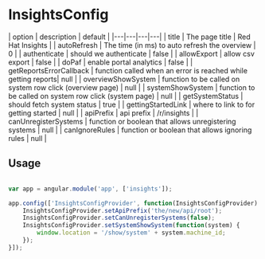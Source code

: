 # InsightsConfig

| option | description | default |
|---|---|---|---|
| title | The page title |  Red Hat Insights |
| autoRefresh | The time (in ms) to auto refresh the overview | 0 |
| authenticate | should we authenticate | false |
| allowExport | allow csv export | false |
| doPaf | enable portal analytics | false | 
| getReportsErrorCallback | function called when an error is reached while getting reports| null |
| overviewShowSystem | function to be called on system row click (overview page) | null |
| systemShowSystem | function to be called on system row click (system page) | null |
| getSystemStatus | should fetch system status | true |
| gettingStartedLink | where to link to for getting started | null |
| apiPrefix | api prefix | /r/insights |
| canUnregisterSystems | function or boolean that allows unregistering systems | null |
| canIgnoreRules | function or boolean that allows ignoring rules | null |

## Usage

```js

var app = angular.module('app', ['insights']);

app.config(['InsightsConfigProvider', function(InsightsConfigProvider) {
    InsightsConfigProvider.setApiPrefix('the/new/api/root');
    InsightsConfigProvider.setCanUnregisterSystems(false);
    InsightsConfigProvider.setSystemShowSystem(function(system) {
        window.location = '/show/system' + system.machine_id;
    });
}]);
```
